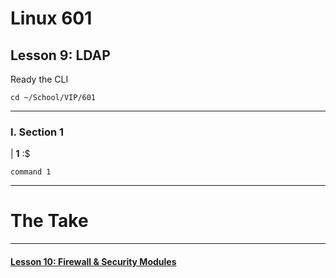 # Linux 601
## Lesson 9: LDAP

Ready the CLI

```console
cd ~/School/VIP/601
```

___

### I. Section 1

| **1** :$

```console
command 1
```


___

# The Take


___

#### [Lesson 10: Firewall & Security Modules](https://github.com/inkVerb/vip/blob/master/601/Lesson-10.md)